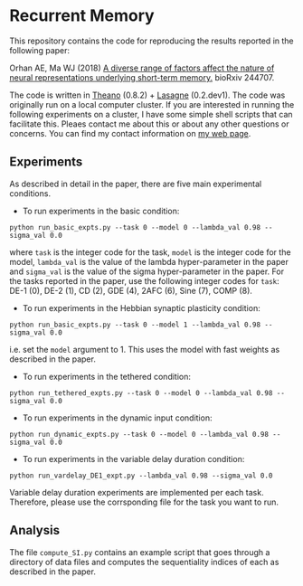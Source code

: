 # Recurrent Memory

This repository contains the code for reproducing the results reported in the following paper:

Orhan AE, Ma WJ (2018) [A diverse range of factors affect the nature of neural representations underlying short-term memory.](https://www.biorxiv.org/content/early/2018/01/08/244707) bioRxiv 244707.

The code is written in [Theano](http://www.deeplearning.net/software/theano/) (0.8.2) + [Lasagne](http://lasagne.readthedocs.io/en/latest/) (0.2.dev1). The code was originally run on a local computer cluster. If you are interested in running the following experiments on a cluster, I have some simple shell scripts that can facilitate this. Pleaes contact me about this or about any other questions or concerns. You can find my contact information on [my web page](http://www.cns.nyu.edu/~eorhan/).

## Experiments

As described in detail in the paper, there are five main experimental conditions.

* To run experiments in the basic condition:
```
python run_basic_expts.py --task 0 --model 0 --lambda_val 0.98 --sigma_val 0.0
```
where `task` is the integer code for the task, `model` is the integer code for the model, `lambda_val` is the value of the lambda hyper-parameter in the paper and `sigma_val` is the value of the sigma hyper-parameter in the paper. For the tasks reported in the paper, use the following integer codes for `task`: DE-1 (0), DE-2 (1), CD (2), GDE (4), 2AFC (6), Sine (7), COMP (8).  

* To run experiments in the Hebbian synaptic plasticity condition:
```
python run_basic_expts.py --task 0 --model 1 --lambda_val 0.98 --sigma_val 0.0
```
i.e. set the `model` argument to 1. This uses the model with fast weights as described in the paper.

* To run experiments in the tethered condition:
```
python run_tethered_expts.py --task 0 --model 0 --lambda_val 0.98 --sigma_val 0.0
```

* To run experiments in the dynamic input condition:
```
python run_dynamic_expts.py --task 0 --model 0 --lambda_val 0.98 --sigma_val 0.0
```
* To run experiments in the variable delay duration condition:
```
python run_vardelay_DE1_expt.py --lambda_val 0.98 --sigma_val 0.0
```
Variable delay duration experiments are implemented per each task. Therefore, please use the corrsponding file for the task you want to run.

## Analysis

The file `compute_SI.py` contains an example script that goes through a directory of data files and computes the sequentiality indices of each as described in the paper.


